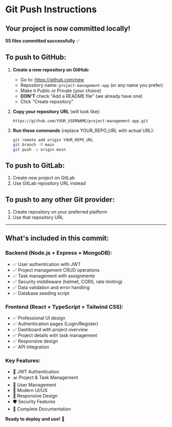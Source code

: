 # Git Push Instructions

## Your project is now committed locally! 

**55 files committed successfully** ✅

## To push to GitHub:

1. **Create a new repository on GitHub:**
   - Go to: https://github.com/new
   - Repository name: `project-management-app` (or any name you prefer)
   - Make it Public or Private (your choice)
   - **DON'T** check "Add a README file" (we already have one)
   - Click "Create repository"

2. **Copy your repository URL** (will look like):
   ```
   https://github.com/YOUR_USERNAME/project-management-app.git
   ```

3. **Run these commands** (replace YOUR_REPO_URL with actual URL):
   ```bash
   git remote add origin YOUR_REPO_URL
   git branch -M main
   git push -u origin main
   ```

## To push to GitLab:
1. Create new project on GitLab
2. Use GitLab repository URL instead

## To push to any other Git provider:
1. Create repository on your preferred platform
2. Use that repository URL

---

## What's included in this commit:

### Backend (Node.js + Express + MongoDB):
- ✅ User authentication with JWT
- ✅ Project management CRUD operations
- ✅ Task management with assignments
- ✅ Security middleware (helmet, CORS, rate limiting)
- ✅ Data validation and error handling
- ✅ Database seeding script

### Frontend (React + TypeScript + Tailwind CSS):
- ✅ Professional UI design
- ✅ Authentication pages (Login/Register)
- ✅ Dashboard with project overview
- ✅ Project details with task management
- ✅ Responsive design
- ✅ API integration

### Key Features:
- 🔐 JWT Authentication
- 📊 Project & Task Management
- 👥 User Management
- 🎨 Modern UI/UX
- 📱 Responsive Design
- 🛡️ Security Features
- 📝 Complete Documentation

**Ready to deploy and use!** 🚀